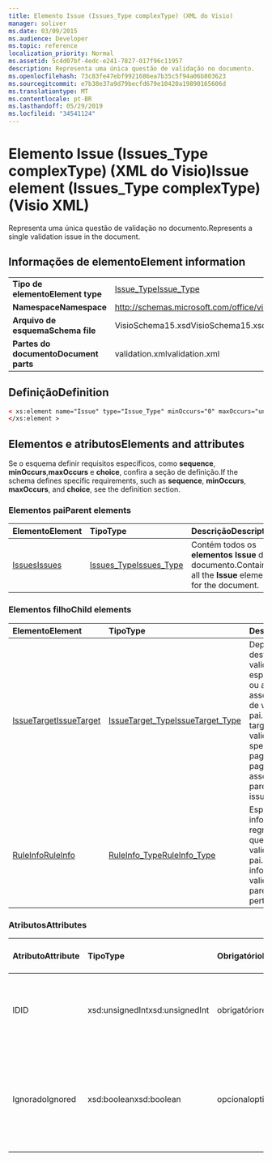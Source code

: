 ```yaml
---
title: Elemento Issue (Issues_Type complexType) (XML do Visio)
manager: soliver
ms.date: 03/09/2015
ms.audience: Developer
ms.topic: reference
localization_priority: Normal
ms.assetid: 5c4d07bf-4edc-e241-7827-017f96c11957
description: Representa uma única questão de validação no documento.
ms.openlocfilehash: 73c83fe47ebf9921686ea7b35c5f94a06b803623
ms.sourcegitcommit: e7b38e37a9d79becfd679e10420a19890165606d
ms.translationtype: MT
ms.contentlocale: pt-BR
ms.lasthandoff: 05/29/2019
ms.locfileid: "34541124"
---
```

# <a name="issue-element-issues_type-complextype-visio-xml"></a><span data-ttu-id="85add-103">Elemento Issue (Issues_Type complexType) (XML do Visio)</span><span class="sxs-lookup"><span data-stu-id="85add-103">Issue element (Issues_Type complexType) (Visio XML)</span></span>

<span data-ttu-id="85add-104">Representa uma única questão de validação no documento.</span><span class="sxs-lookup"><span data-stu-id="85add-104">Represents a single validation issue in the document.</span></span>
  
## <a name="element-information"></a><span data-ttu-id="85add-105">Informações de elemento</span><span class="sxs-lookup"><span data-stu-id="85add-105">Element information</span></span>

|||
|:-----|:-----|
|<span data-ttu-id="85add-106">**Tipo de elemento**</span><span class="sxs-lookup"><span data-stu-id="85add-106">**Element type**</span></span> <br/> |[<span data-ttu-id="85add-107">Issue_Type</span><span class="sxs-lookup"><span data-stu-id="85add-107">Issue_Type</span></span>](issue_type-complextypevisio-xml.md) <br/> |
|<span data-ttu-id="85add-108">**Namespace**</span><span class="sxs-lookup"><span data-stu-id="85add-108">**Namespace**</span></span> <br/> |http://schemas.microsoft.com/office/visio/2012/main  <br/> |
|<span data-ttu-id="85add-109">**Arquivo de esquema**</span><span class="sxs-lookup"><span data-stu-id="85add-109">**Schema file**</span></span> <br/> |<span data-ttu-id="85add-110">VisioSchema15.xsd</span><span class="sxs-lookup"><span data-stu-id="85add-110">VisioSchema15.xsd</span></span>  <br/> |
|<span data-ttu-id="85add-111">**Partes do documento**</span><span class="sxs-lookup"><span data-stu-id="85add-111">**Document parts**</span></span> <br/> |<span data-ttu-id="85add-112">validation.xml</span><span class="sxs-lookup"><span data-stu-id="85add-112">validation.xml</span></span>  <br/> |
   
## <a name="definition"></a><span data-ttu-id="85add-113">Definição</span><span class="sxs-lookup"><span data-stu-id="85add-113">Definition</span></span>

```XML
< xs:element name="Issue" type="Issue_Type" minOccurs="0" maxOccurs="unbounded" >
</xs:element >
```

## <a name="elements-and-attributes"></a><span data-ttu-id="85add-114">Elementos e atributos</span><span class="sxs-lookup"><span data-stu-id="85add-114">Elements and attributes</span></span>

<span data-ttu-id="85add-115">Se o esquema definir requisitos específicos, como **sequence**, **minOccurs**,**maxOccurs** e **choice**, confira a seção de definição.</span><span class="sxs-lookup"><span data-stu-id="85add-115">If the schema defines specific requirements, such as **sequence**, **minOccurs**, **maxOccurs**, and **choice**, see the definition section.</span></span> 
  
### <a name="parent-elements"></a><span data-ttu-id="85add-116">Elementos pai</span><span class="sxs-lookup"><span data-stu-id="85add-116">Parent elements</span></span>

|<span data-ttu-id="85add-117">**Elemento**</span><span class="sxs-lookup"><span data-stu-id="85add-117">**Element**</span></span>|<span data-ttu-id="85add-118">**Tipo**</span><span class="sxs-lookup"><span data-stu-id="85add-118">**Type**</span></span>|<span data-ttu-id="85add-119">**Descrição**</span><span class="sxs-lookup"><span data-stu-id="85add-119">**Description**</span></span>|
|:-----|:-----|:-----|
|[<span data-ttu-id="85add-120">Issues</span><span class="sxs-lookup"><span data-stu-id="85add-120">Issues</span></span>](issues-element-validation_type-complextypevisio-xml.md) <br/> |[<span data-ttu-id="85add-121">Issues_Type</span><span class="sxs-lookup"><span data-stu-id="85add-121">Issues_Type</span></span>](issues_type-complextypevisio-xml.md) <br/> |<span data-ttu-id="85add-122">Contém todos os **elementos Issue** do documento.</span><span class="sxs-lookup"><span data-stu-id="85add-122">Contains all the **Issue** elements for the document.</span></span>  <br/> |
   
### <a name="child-elements"></a><span data-ttu-id="85add-123">Elementos filho</span><span class="sxs-lookup"><span data-stu-id="85add-123">Child elements</span></span>

|<span data-ttu-id="85add-124">**Elemento**</span><span class="sxs-lookup"><span data-stu-id="85add-124">**Element**</span></span>|<span data-ttu-id="85add-125">**Tipo**</span><span class="sxs-lookup"><span data-stu-id="85add-125">**Type**</span></span>|<span data-ttu-id="85add-126">**Descrição**</span><span class="sxs-lookup"><span data-stu-id="85add-126">**Description**</span></span>|
|:-----|:-----|:-----|
|[<span data-ttu-id="85add-127">IssueTarget</span><span class="sxs-lookup"><span data-stu-id="85add-127">IssueTarget</span></span>](issuetarget-element-issue_type-complextypevisio-xml.md) <br/> |[<span data-ttu-id="85add-128">IssueTarget_Type</span><span class="sxs-lookup"><span data-stu-id="85add-128">IssueTarget_Type</span></span>](issuetarget_type-complextypevisio-xml.md) <br/> |<span data-ttu-id="85add-129">Dependendo do destino da questão de validação pai, especifica a página ou a página e a forma, associadas à questão de validação pai.</span><span class="sxs-lookup"><span data-stu-id="85add-129">Depending on the target of the parent validation issue, specifies either the page, or both the page and the shape, associated with the parent validation issue.</span></span>  <br/> |
|[<span data-ttu-id="85add-130">RuleInfo</span><span class="sxs-lookup"><span data-stu-id="85add-130">RuleInfo</span></span>](ruleinfo-element-issue_type-complextypevisio-xml.md) <br/> |[<span data-ttu-id="85add-131">RuleInfo_Type</span><span class="sxs-lookup"><span data-stu-id="85add-131">RuleInfo_Type</span></span>](ruleinfo_type-complextypevisio-xml.md) <br/> |<span data-ttu-id="85add-132">Especifica informações sobre a regra de validação à que pertence a validação pai.</span><span class="sxs-lookup"><span data-stu-id="85add-132">Specifies information about the validation rule that the parent validation issue pertains to.</span></span>  <br/> |
   
### <a name="attributes"></a><span data-ttu-id="85add-133">Atributos</span><span class="sxs-lookup"><span data-stu-id="85add-133">Attributes</span></span>

|<span data-ttu-id="85add-134">**Atributo**</span><span class="sxs-lookup"><span data-stu-id="85add-134">**Attribute**</span></span>|<span data-ttu-id="85add-135">**Tipo**</span><span class="sxs-lookup"><span data-stu-id="85add-135">**Type**</span></span>|<span data-ttu-id="85add-136">**Obrigatório**</span><span class="sxs-lookup"><span data-stu-id="85add-136">**Required**</span></span>|<span data-ttu-id="85add-137">**Descrição**</span><span class="sxs-lookup"><span data-stu-id="85add-137">**Description**</span></span>|<span data-ttu-id="85add-138">**Valores possíveis**</span><span class="sxs-lookup"><span data-stu-id="85add-138">**Possible values**</span></span>|
|:-----|:-----|:-----|:-----|:-----|
|<span data-ttu-id="85add-139">ID</span><span class="sxs-lookup"><span data-stu-id="85add-139">ID</span></span>  <br/> |<span data-ttu-id="85add-140">xsd:unsignedInt</span><span class="sxs-lookup"><span data-stu-id="85add-140">xsd:unsignedInt</span></span>  <br/> |<span data-ttu-id="85add-141">obrigatório</span><span class="sxs-lookup"><span data-stu-id="85add-141">required</span></span>  <br/> |<span data-ttu-id="85add-142">Especifica o identificador exclusivo da questão de validação.</span><span class="sxs-lookup"><span data-stu-id="85add-142">Specifies the unique identifier of the validation issue.</span></span>  <br/> |<span data-ttu-id="85add-143">Valores do tipo xsd:unsignedInt.</span><span class="sxs-lookup"><span data-stu-id="85add-143">Values of the xsd:unsignedInt type.</span></span>  <br/> |
|<span data-ttu-id="85add-144">Ignorado</span><span class="sxs-lookup"><span data-stu-id="85add-144">Ignored</span></span>  <br/> |<span data-ttu-id="85add-145">xsd:boolean</span><span class="sxs-lookup"><span data-stu-id="85add-145">xsd:boolean</span></span>  <br/> |<span data-ttu-id="85add-146">opcional</span><span class="sxs-lookup"><span data-stu-id="85add-146">optional</span></span>  <br/> |<span data-ttu-id="85add-147">Especifica informações sobre a regra de validação à que pertence a validação pai.</span><span class="sxs-lookup"><span data-stu-id="85add-147">Specifies information about the validation rule that the parent validation issue pertains to.</span></span>  <br/> |<span data-ttu-id="85add-148">Valores do tipo xsd:boolean.</span><span class="sxs-lookup"><span data-stu-id="85add-148">Values of the xsd:boolean type.</span></span>  <br/> |
   

